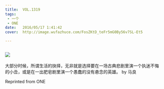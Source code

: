 ```yaml
---
title:	VOL.1319
tags:
 - 一个
 - ONE
date:	2016/05/17 1:41:42
cover:	http://image.wufazhuce.com/FosZKtD_teFr5mG0By56v7SL-Et5

---
```

![](http://image.wufazhuce.com/FosZKtD_teFr5mG0By56v7SL-Et5)
---

大部分时候，所谓生活的抉择，无非就是选择要在一场古典悲剧里演一个执迷不悔的小丑，或是在一出肥皂剧里演一个愚蠢的没有悬念的英雄。 by 马良
 
Reprinted from ONE
